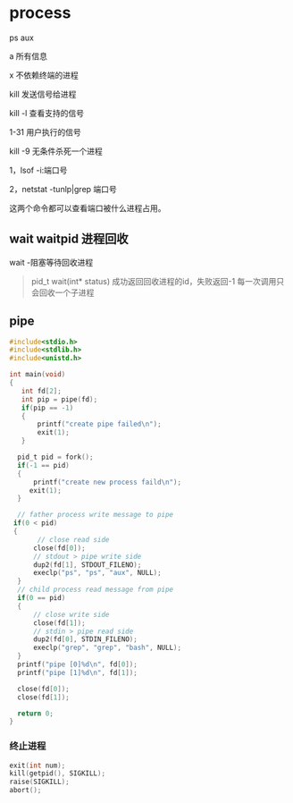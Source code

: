 # process

ps aux

a 所有信息

x 不依赖终端的进程



kill 发送信号给进程

kill -l 查看支持的信号

1-31 用户执行的信号

kill -9 无条件杀死一个进程

1，lsof -i:端口号

2，netstat -tunlp|grep 端口号

这两个命令都可以查看端口被什么进程占用。



## wait waitpid 进程回收

wait -阻塞等待回收进程

> pid_t wait(int* status) 成功返回回收进程的id，失败返回-1 每一次调用只会回收一个子进程

## pipe

```c
#include<stdio.h>
#include<stdlib.h>
#include<unistd.h>

int main(void)
{
   int fd[2];
   int pip = pipe(fd);
   if(pip == -1)
   {
       printf("create pipe failed\n");
       exit(1);
   }

  pid_t pid = fork();
  if(-1 == pid)
  {
      printf("create new process faild\n");
     exit(1);
  }

  // father process write message to pipe
 if(0 < pid)
 {
       // close read side
      close(fd[0]);
      // stdout > pipe write side
      dup2(fd[1], STDOUT_FILENO);
      execlp("ps", "ps", "aux", NULL);
  }
  // child process read message from pipe
  if(0 == pid)
  {
      // close write side
      close(fd[1]);
      // stdin > pipe read side
      dup2(fd[0], STDIN_FILENO);
      execlp("grep", "grep", "bash", NULL);
  }
  printf("pipe [0]%d\n", fd[0]);
  printf("pipe [1]%d\n", fd[1]);

  close(fd[0]);
  close(fd[1]);

  return 0;
}
```

### 终止进程

```c
exit(int num);
kill(getpid(), SIGKILL);
raise(SIGKILL);
abort();
```

